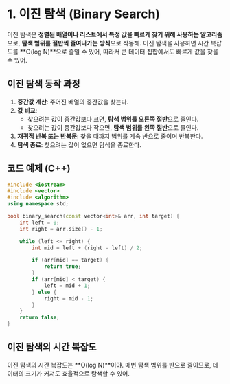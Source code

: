 # 1. 이진 탐색 (Binary Search)

이진 탐색은 **정렬된 배열이나 리스트에서 특정 값을 빠르게 찾기 위해 사용하는 알고리즘**으로, **탐색 범위를 절반씩 줄여나가는 방식**으로 작동해. 이진 탐색을 사용하면 시간 복잡도를 **O(log N)**으로 줄일 수 있어, 따라서 큰 데이터 집합에서도 빠르게 값을 찾을 수 있어.

## 이진 탐색 동작 과정

1. **중간값 계산**: 주어진 배열의 중간값을 찾는다.
2. **값 비교**:
   - 찾으려는 값이 중간값보다 크면, **탐색 범위를 오른쪽 절반**으로 줄인다.
   - 찾으려는 값이 중간값보다 작으면, **탐색 범위를 왼쪽 절반**으로 줄인다.
3. **재귀적 반복 또는 반복문**: 찾을 때까지 범위를 계속 반으로 줄이며 반복한다.
4. **탐색 종료**: 찾으려는 값이 없으면 탐색을 종료한다.

## 코드 예제 (C++)

```cpp
#include <iostream>
#include <vector>
#include <algorithm>
using namespace std;

bool binary_search(const vector<int>& arr, int target) {
    int left = 0;
    int right = arr.size() - 1;

    while (left <= right) {
        int mid = left + (right - left) / 2;

        if (arr[mid] == target) {
            return true;
        }
        if (arr[mid] < target) {
            left = mid + 1;
        } else {
            right = mid - 1;
        }
    }
    return false;
}
```

## 이진 탐색의 시간 복잡도
이진 탐색의 시간 복잡도는 **O(log N)**이야. 매번 탐색 범위를 반으로 줄이므로, 데이터의 크기가 커져도 효율적으로 탐색할 수 있어.
